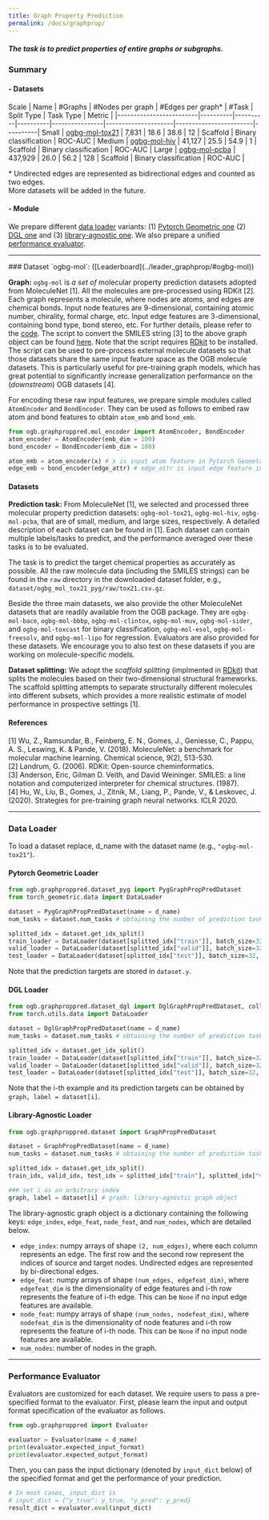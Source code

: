 ```yaml
---
title: Graph Property Prediction
permalink: /docs/graphprop/
---
```


##### The task is to predict properties of entire graphs or subgraphs.

### Summary

#### - Datasets

Scale | Name     | #Graphs   | #Nodes per graph | #Edges per graph\* | #Task | Split Type  | Task Type   | Metric                           |
|-------------------------|----------|----------|----------|----------------|---------------------|------------------------|----------|
Small | [ogbg-mol-tox21](#ogbg-mol) | 7,831 | 18.6 | 38.6 | 12   | Scaffold  |  Binary classification | ROC-AUC  |
Medium | [ogbg-mol-hiv](#ogbg-mol) | 41,127 | 25.5 | 54.9 | 1   | Scaffold  |  Binary classification | ROC-AUC  |
Large | [ogbg-mol-pcba](#ogbg-mol) | 437,929 | 26.0 | 56.2 | 128   | Scaffold  |  Binary classification | ROC-AUC  |



\* Undirected edges are represented as bidirectional edges and counted as two edges. <br/> More datasets will be added in the future.

#### - Module
We prepare different [data loader](#loader) variants: (1) [Pytorch Geometric one](#pyg) (2) [DGL one](#dgl) and (3) [library-agnostic one](#libagn).
We also prepare a unified [performance evaluator](#eval).

----------

<a name="ogbg-mol"/>
### Dataset `ogbg-mol`: ([Leaderboard](../leader_graphprop/#ogbg-mol))

**Graph:** `ogbg-mol` is *a set of* molecular property prediction datasets adopted from MoleculeNet [1]. All the molecules are pre-processed using RDKit [2].
Each graph represents a molecule, where nodes are atoms, and edges are chemical bonds.
Input node features are 9-dimensional, containing atomic number, chirality, formal charge, etc. Input edge features are 3-dimensional, containing bond type, bond stereo, etc.
For further details, please refer to the [code](https://github.com/snap-stanford/ogb/blob/master/ogb/utils/features.py). The script to convert the SMILES string [3] to the above graph object can be found [here](../../assets/script/smiles2graph.py).
Note that the script requires [RDkit](https://www.rdkit.org/docs/GettingStartedInPython.html) to be installed. The script can be used to pre-process external molecule datasets so that those datasets share the same input feature space as the OGB molecule datasets. This is particularly useful for pre-training graph models, which has great potential to significantly increase generalization performance on the (*downstream*) OGB datasets [4].

For encoding these raw input features, we prepare simple modules called `AtomEncoder` and `BondEncoder`. They can be used as follows to embed raw atom and bond features to obtain `atom_emb` and `bond_emb`.
```python
from ogb.graphproppred.mol_encoder import AtomEncoder, BondEncoder
atom_encoder = AtomEncoder(emb_dim = 100)
bond_encoder = BondEncoder(emb_dim = 100)

atom_emb = atom_encoder(x) # x is input atom feature in Pytorch Geometric
edge_emb = bond_encoder(edge_attr) # edge_attr is input edge feature in Pytorch Geometric
```

#### Datasets

**Prediction task:**  From MoleculeNet [1], we selected and processed three molecular property prediction datasets: `ogbg-mol-tox21`, `ogbg-mol-hiv`, `ogbg-mol-pcba`, that are of small, medium, and large sizes, respectively.
A detailed description of each dataset can be found in [1].
Each dataset can contain multiple labels/tasks to predict, and the performance averaged over these tasks is to be evaluated.

The task is to predict the target chemical properties as accurately as possible.
All the raw molecule data (including the SMILES strings) can be found in the `raw` directory in the downloaded dataset folder, e.g., `dataset/ogbg_mol_tox21_pyg/raw/tox21.csv.gz`.

Beside the three main datasets, we also provide the other MoleculeNet datasets that are readily available from the OGB package. They are `ogbg-mol-bace`, `ogbg-mol-bbbp`, `ogbg-mol-clintox`, `ogbg-mol-muv`, `ogbg-mol-sider`, and `ogbg-mol-toxcast` for binary classification, `ogbg-mol-esol`, `ogbg-mol-freesolv`, and `ogbg-mol-lipo` for regression. Evaluators are also provided for these datasets. We encourage you to also test on these datasets if you are working on molecule-specific models.

**Dataset splitting:** We adopt the *scaffold splitting* (implmented in [RDkit](https://www.rdkit.org/docs/GettingStartedInPython.html)) that splits the molecules based on their two-dimensional structural frameworks. The scaffold splitting attempts to separate structurally different molecules into different subsets, which provides a more realistic estimate of model performance in prospective settings [1].

#### References

[1] Wu, Z., Ramsundar, B., Feinberg, E. N., Gomes, J., Geniesse, C., Pappu, A. S., Leswing, K. & Pande, V. (2018). MoleculeNet: a benchmark for molecular machine learning. Chemical science, 9(2), 513-530. <br/>
[2] Landrum, G. (2006). RDKit: Open-source cheminformatics. <br/>
[3] Anderson, Eric, Gilman D. Veith, and David Weininger. SMILES: a line notation and computerized interpreter for chemical structures. (1987). <br/>
[4] Hu, W., Liu, B., Gomes, J., Zitnik, M., Liang, P., Pande, V., & Leskovec, J. (2020). Strategies for pre-training graph neural networks. ICLR 2020.

----------

<a name="loader"/>

### Data Loader

To load a dataset replace, d_name with the dataset name (e.g., `"ogbg-mol-tox21"`).

<a name="pyg"/>

#### Pytorch Geometric Loader

```python
from ogb.graphproppred.dataset_pyg import PygGraphPropPredDataset
from torch_geometric.data import DataLoader

dataset = PygGraphPropPredDataset(name = d_name) 
num_tasks = dataset.num_tasks # obtaining the number of prediction tasks in a dataset

splitted_idx = dataset.get_idx_split() 
train_loader = DataLoader(dataset[splitted_idx["train"]], batch_size=32, shuffle=True)
valid_loader = DataLoader(dataset[splitted_idx["valid"]], batch_size=32, shuffle=False)
test_loader = DataLoader(dataset[splitted_idx["test"]], batch_size=32, shuffle=False)
```
Note that the prediction targets are stored in `dataset.y`.

<a name="dgl"/>

#### DGL Loader

```python
from ogb.graphproppred.dataset_dgl import DglGraphPropPredDataset, collate_dgl
from torch.utils.data import DataLoader

dataset = DglGraphPropPredDataset(name = d_name)
num_tasks = dataset.num_tasks # obtaining the number of prediction tasks in a dataset

splitted_idx = dataset.get_idx_split()
train_loader = DataLoader(dataset[splitted_idx["train"]], batch_size=32, shuffle=True, collate_fn=collate_dgl)
valid_loader = DataLoader(dataset[splitted_idx["valid"]], batch_size=32, shuffle=False, collate_fn=collate_dgl)
test_loader = DataLoader(dataset[splitted_idx["test"]], batch_size=32, shuffle=False, collate_fn=collate_dgl)
```
Note that the i-th example and its prediction targets can be obtained by `graph, label = dataset[i]`.

<a name="libagn"/>

#### Library-Agnostic Loader
```python
from ogb.graphproppred.dataset import GraphPropPredDataset

dataset = GraphPropPredDataset(name = d_name)
num_tasks = dataset.num_tasks # obtaining the number of prediction tasks in a dataset

splitted_idx = dataset.get_idx_split()
train_idx, valid_idx, test_idx = splitted_idx["train"], splitted_idx["valid"], splitted_idx["test"]

### set i as an arbitrary index
graph, label = dataset[i] # graph: library-agnostic graph object
```
The library-agnostic graph object is a dictionary containing the following keys: `edge_index`, `edge_feat`, `node_feat`, and `num_nodes`, which are detailed below.
- `edge_index`: numpy arrays of shape `(2, num_edges)`, where each column represents an edge. The first row and the second row represent the indices of source and target nodes. Undirected edges are represented by bi-directional edges.
- `edge_feat`: numpy arrays of shape `(num_edges, edgefeat_dim)`, where `edgefeat_dim` is the dimensionality of edge features and i-th row represents the feature of i-th edge. This can be `None` if no input edge features are available.
- `node_feat`: numpy arrays of shape `(num_nodes, nodefeat_dim)`, where `nodefeat_dim` is the dimensionality of node features and i-th row represents the feature of i-th node. This can be `None` if no input node features are available.
- `num_nodes`: number of nodes in the graph.

----------

<a name="eval"/>

### Performance Evaluator

Evaluators are customized for each dataset.
We require users to pass a pre-specified format to the evaluator.
First, please learn the input and output format specification of the evaluator as follows.

```python
from ogb.graphproppred import Evaluator

evaluator = Evaluator(name = d_name)
print(evaluator.expected_input_format) 
print(evaluator.expected_output_format)  
```

Then, you can pass the input dictionary (denoted by `input_dict` below) of the specified format and get the performance of your prediction.

```python
# In most cases, input_dict is
# input_dict = {"y_true": y_true, "y_pred": y_pred}
result_dict = evaluator.eval(input_dict)
```

